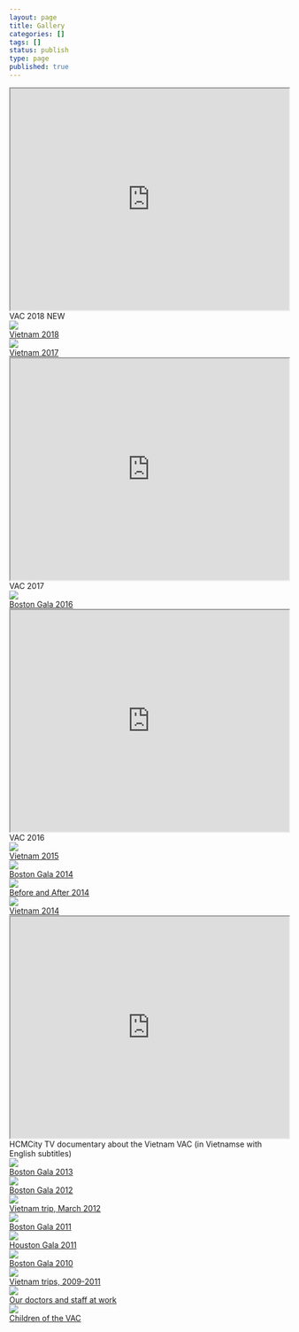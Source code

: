 ```yaml
---
layout: page
title: Gallery
categories: []
tags: []
status: publish
type: page
published: true
---
```


<div class="row">
  <div class="col-sm-12 col-md-12">
    <div class="thumbnail">
      <iframe src="http://www.youtube.com/embed/hOHc3b0qcRw?modestbranding=1" allowfullscreen="true" height="400px" width="100%"></iframe>
      <div class="caption">VAC 2018 <span class="alert-danger"><i class="glyphicon glyphicon-star"></i> NEW</span></div>
    </div>
  </div>
</div>
<div class="row">
  <div class="col-sm-12 col-md-12">
    <div class="thumbnail">
      <a href="/media/vietnam-2018">
        <img src="http://vietnamvac.isamonkey.org/gallery/thumbs/thumb-vietnam-2018-800x250.jpg">
        <div class="caption">Vietnam 2018</div>
      </a>
    </div>
  </div>
</div>
<div class="row">
  <div class="col-sm-12 col-md-12">
    <div class="thumbnail">
      <a href="/media/vietnam-2017">
        <img src="http://vietnamvac.isamonkey.org/gallery/thumbs/thumb-vietnam-2017-800x250.jpg">
        <div class="caption">Vietnam 2017</div>
      </a>
    </div>
  </div>
</div>
<div class="row">
  <div class="col-sm-12 col-md-12">
    <div class="thumbnail">
      <iframe src="http://www.youtube.com/embed/jMv8HBjbl-8?modestbranding=1" allowfullscreen="true" height="400px" width="100%"></iframe>
      <div class="caption">VAC 2017</div>
    </div>
  </div>
</div>
<div class="row">
  <div class="col-sm-12 col-md-12">
    <div class="thumbnail">
      <a href="/media/boston-2016">
        <img src="http://vietnamvac.isamonkey.org/gallery/thumbs/thumb-boston-2016-800x250.jpg">
        <div class="caption">Boston Gala 2016</div>
      </a>
    </div>
  </div>
</div>
<div class="row">
  <div class="col-sm-12 col-md-12">
    <div class="thumbnail">
      <iframe src="http://www.youtube.com/embed/qwDcqnTcsqs?modestbranding=1" allowfullscreen="true" height="400px" width="100%"></iframe>
      <div class="caption">VAC 2016</div>
    </div>
  </div>
</div>
<div class="row">
  <div class="col-sm-12 col-md-12">
    <div class="thumbnail">
      <a href="/media/vietnam-2015">
        <img src="http://vietnamvac.isamonkey.org/gallery/thumbs/thumb-vietnam-2015-800x250.jpg">
        <div class="caption">Vietnam 2015</div>
      </a>
    </div>
  </div>
</div>
<div class="row">
  <div class="col-sm-6 col-md-4">
    <div class="thumbnail">
      <a href="/media/boston-2014">
        <img src="http://vietnamvac.isamonkey.org/gallery/thumbs/thumb-boston-2014.png">
        <div class="caption">Boston Gala 2014</div>
      </a>
    </div>
  </div>
  <div class="col-sm-6 col-md-4">
    <div class="thumbnail">
      <a href="/media/before-after-2014" target="_blank">
        <img src="http://vietnamvac.isamonkey.org/gallery/thumbs/thumb-before-after-2014.png">
        <div class="caption">Before and After 2014</div>
      </a>
    </div>
  </div>
  <div class="col-sm-6 col-md-4">
    <div class="thumbnail">
      <a href="/media/vietnam-2014">
        <img src="http://vietnamvac.isamonkey.org/gallery/thumbs/thumb-vietnam-2014.png">
        <div class="caption">Vietnam 2014</div>
      </a>
    </div>
  </div>
</div>
<div class="row">
  <div class="col-sm-12 col-md-12">
    <div class="thumbnail">
      <iframe src="http://www.youtube.com/embed/zyFRjC1I3jY?modestbranding=1" allowfullscreen="true" height="400px" width="100%"></iframe>
      <div class="caption">HCMCity TV documentary about the Vietnam VAC (in Vietnamse with English subtitles)</div>
    </div>
  </div>
</div>
<div class="row">
  <div class="col-sm-6 col-md-4">
    <div class="thumbnail">
      <a href="/media/boston-2013">
        <img src="http://vietnamvac.isamonkey.org/gallery/thumbs/thumb-boston-2013.png">
        <div class="caption">Boston Gala 2013</div>
      </a>
    </div>
  </div>
  <div class="col-sm-6 col-md-4">
    <div class="thumbnail">
      <a href="/media/boston-2012">
        <img src="http://vietnamvac.isamonkey.org/gallery/thumbs/thumb-boston-2012.png">
        <div class="caption">Boston Gala 2012</div>
      </a>
    </div>
  </div>
  <div class="col-sm-6 col-md-4">
    <div class="thumbnail">
      <a href="/media/vietnam-2012">
        <img src="http://vietnamvac.isamonkey.org/gallery/thumbs/thumb-vietnam-2012.png">
        <div class="caption">Vietnam trip, March 2012</div>
      </a>
    </div>
  </div>
</div>
<div class="row">
  <div class="col-sm-6 col-md-4">
    <div class="thumbnail">
      <a href="/media/boston-2011">
        <img src="http://vietnamvac.isamonkey.org/gallery/thumbs/thumb-boston-2011.png">
        <div class="caption">Boston Gala 2011</div>
      </a>
    </div>
  </div>
  <div class="col-sm-6 col-md-4">
    <div class="thumbnail">
      <a href="/media/houston-2011">
        <img src="http://vietnamvac.isamonkey.org/gallery/thumbs/thumb-houston-2011.png">
        <div class="caption">Houston Gala 2011</div>
      </a>
    </div>
  </div>
  <div class="col-sm-6 col-md-4">
    <div class="thumbnail">
      <a href="/media/boston-2010">
        <img src="http://vietnamvac.isamonkey.org/gallery/thumbs/thumb-boston-2010.png">
        <div class="caption">Boston Gala 2010</div>
      </a>
    </div>
  </div>
</div>
<div class="row">
  <div class="col-sm-6 col-md-4">
    <div class="thumbnail">
      <a href="/media/vietnam-2009-2011">
        <img src="http://vietnamvac.isamonkey.org/gallery/thumbs/thumb-vietnam-2009-2011.png">
        <div class="caption">Vietnam trips, 2009-2011</div>
      </a>
    </div>
  </div>
  <div class="col-sm-6 col-md-4">
    <div class="thumbnail">
      <a href="/media/doctors-at-work">
        <img src="http://vietnamvac.isamonkey.org/gallery/thumbs/thumb-doctors.png">
        <div class="caption">Our doctors and staff at work</div>
      </a>
    </div>
  </div>
  <div class="col-sm-6 col-md-4">
    <div class="thumbnail">
      <a href="/media/children-of-vac">
        <img src="http://vietnamvac.isamonkey.org/gallery/thumbs/thumb-children-of-vac.png">
        <div class="caption">Children of the VAC</div>
      </a>
    </div>
  </div>
</div>



